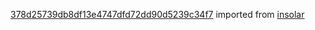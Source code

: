 [378d25739db8df13e4747dfd72dd90d5239c34f7](https://github.com/insolar/insolar/commit/378d25739db8df13e4747dfd72dd90d5239c34f7) imported from [insolar](https://github.com/insolar/insolar)
